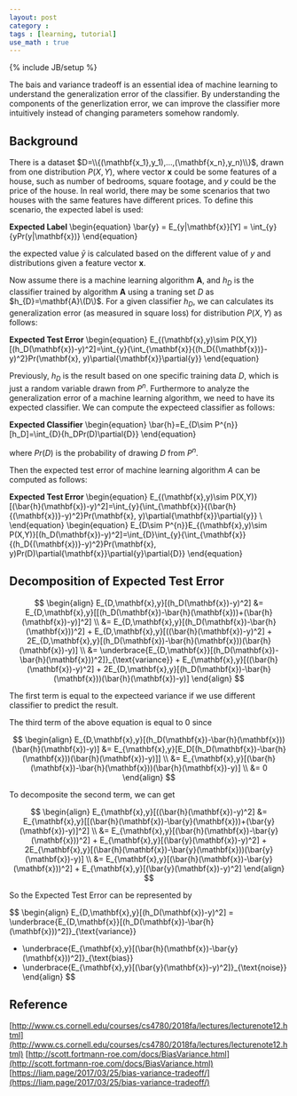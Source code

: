 ```yaml
---
layout: post
category : 
tags : [learning, tutorial]
use_math : true
---
```

{% include JB/setup %}

The bais and variance tradeoff is an essential idea of machine learning to understand the generalization error of the classifier. By understanding the components of the generlization error, we can improve the classifier more intuitively instead of changing parameters somehow randomly. 

## **Background**
There is a dataset $D=\\{(\mathbf{x_1},y_1),...,(\mathbf{x_n},y_n)\\}$, drawn from one distribution $P(X,Y)$, where vector $\mathbf{x}$ could be some features of a house, such as number of bedrooms, square footage, and $y$ could be the price of the house. In real world, there may be some scenarios that two houses with the same features have different prices. To define this scenario, the expected label is used:

**Expected Label**
\begin{equation}
\bar{y} = E_{y|\mathbf{x}}[Y] = \int_{y}{yPr\(y|\mathbf{x}\)}
\end{equation}

the expected value $\bar{y}$ is calculated based on the different value of $y$ and distributions given a feature vector $\mathbf{x}$.

Now assume there is a machine learning algorithm $\mathbf{A}$, and $h_{D}$ is the classifier trained by algorithm $\mathbf{A}$ using a traning set $D$ as $h_{D}=\mathbf{A}\(D\)$.
For a given classifier $h_{D}$, we can calculates its generalization error (as measured in square loss) for distribution $P(X, Y)$ as follows:

**Expected Test Error**
\begin{equation}
E_{\(\mathbf{x},y\)\sim P(X,Y)}\[\(h_D\(\mathbf{x}\)-y\)^2\]=\int_{y}{\int_{\mathbf{x}}{\(h_D{\(\mathbf{x}\)}-y\)^2}Pr(\mathbf{x}, y)\partial{\mathbf{x}}\partial{y}}
\end{equation}

Previously, $h_{D}$ is the result based on one specific training data $D$, which is just a random variable drawn from $P^{n}$. Furthermore to analyze the generalization error of a machine learning algorithm, we need to have its expected classifier. We can compute the expecteed classifier as follows: 

**Expected Classifier**
\begin{equation}
\bar{h}=E_{D\sim P^{n}}[h_D]=\int_{D}{h_DPr(D)\partial{D}}
\end{equation}

where $Pr(D)$ is the probability of drawing $D$ from $P^{n}$.

Then the expected test error of machine learning algorithm $A$ can be computed as follows:

**Expected Test Error**
\begin{equation}
E_{\(\mathbf{x},y\)\sim P(X,Y)}\[\(\bar{h}\(\mathbf{x}\)-y\)^2\]=\int_{y}{\int_{\mathbf{x}}{\(\bar{h}{\(\mathbf{x}\)}-y\)^2}Pr(\mathbf{x}, y)\partial{\mathbf{x}}\partial{y}}  \\
\end{equation}
\begin{equation}
E_{D\sim P^{n}}E_{\(\mathbf{x},y\)\sim P(X,Y)}\[\(h_D\(\mathbf{x}\)-y\)^2\]=\int_{D}\int_{y}{\int_{\mathbf{x}}{\(h_D{\(\mathbf{x}\)}-y\)^2}Pr(\mathbf{x}, y)Pr(D)\partial{\mathbf{x}}\partial{y}\partial{D}}
\end{equation}

## **Decomposition of Expected Test Error**
$$
\begin{align}
E_{D,\mathbf{x},y}[(h_D(\mathbf{x})-y)^2] &= E_{D,\mathbf{x},y}[[(h_D(\mathbf{x})-\bar{h}(\mathbf{x}))+(\bar{h}(\mathbf{x})-y)]^2] \\
 &= E_{D,\mathbf{x},y}[(h_D(\mathbf{x})-\bar{h}(\mathbf{x}))^2] + E_{D,\mathbf{x},y}[((\bar{h}(\mathbf{x})-y)^2] + 2E_{D,\mathbf{x},y}[(h_D(\mathbf{x})-\bar{h}(\mathbf{x}))(\bar{h}(\mathbf{x})-y)] \\
 &= \underbrace{E_{D,\mathbf{x}}[(h_D(\mathbf{x})-\bar{h}(\mathbf{x}))^2]}_{\text{variance}} + E_{\mathbf{x},y}[((\bar{h}(\mathbf{x})-y)^2] + 2E_{D,\mathbf{x},y}[(h_D(\mathbf{x})-\bar{h}(\mathbf{x}))(\bar{h}(\mathbf{x})-y)]
\end{align}
$$

The first term is equal to the expecteed variance if we use different classifier to predict the result.

The third term of the above equation is equal to 0 since 

$$
\begin{align}
E_{D,\mathbf{x},y}[(h_D(\mathbf{x})-\bar{h}(\mathbf{x}))(\bar{h}(\mathbf{x})-y)] &= E_{\mathbf{x},y}[E_D[(h_D(\mathbf{x})-\bar{h}(\mathbf{x}))(\bar{h}(\mathbf{x})-y)]] \\
 &= E_{\mathbf{x},y}[(\bar{h}(\mathbf{x})-\bar{h}(\mathbf{x}))(\bar{h}(\mathbf{x})-y)] \\
 &= 0
\end{align}
$$

To decomposite the second term, we can get

$$
\begin{align}
E_{\mathbf{x},y}[((\bar{h}(\mathbf{x})-y)^2] &= E_{\mathbf{x},y}[[(\bar{h}(\mathbf{x})-\bar{y}(\mathbf{x}))+(\bar{y}(\mathbf{x})-y)]^2] \\
 &= E_{\mathbf{x},y}[(\bar{h}(\mathbf{x})-\bar{y}(\mathbf{x}))^2] + E_{\mathbf{x},y}[(\bar{y}(\mathbf{x})-y)^2] + 2E_{\mathbf{x},y}[(\bar{h}(\mathbf{x})-\bar{y}(\mathbf{x}))(\bar{y}(\mathbf{x})-y)] \\
 &= E_{\mathbf{x},y}[(\bar{h}(\mathbf{x})-\bar{y}(\mathbf{x}))^2] + E_{\mathbf{x},y}[(\bar{y}(\mathbf{x})-y)^2]
\end{align}
$$

So the Expected Test Error can be represented by 

$$
\begin{align}
E_{D,\mathbf{x},y}[(h_D(\mathbf{x})-y)^2] = \underbrace{E_{D,\mathbf{x}}[(h_D(\mathbf{x})-\bar{h}(\mathbf{x}))^2]}_{\text{variance}} 
 + \underbrace{E_{\mathbf{x},y}[(\bar{h}(\mathbf{x})-\bar{y}(\mathbf{x}))^2]}_{\text{bias}}
 + \underbrace{E_{\mathbf{x},y}[(\bar{y}(\mathbf{x})-y)^2]}_{\text{noise}}
\end{align}
$$

## **Reference**
[http://www.cs.cornell.edu/courses/cs4780/2018fa/lectures/lecturenote12.html](http://www.cs.cornell.edu/courses/cs4780/2018fa/lectures/lecturenote12.html)
[http://scott.fortmann-roe.com/docs/BiasVariance.html](http://scott.fortmann-roe.com/docs/BiasVariance.html)
[https://liam.page/2017/03/25/bias-variance-tradeoff/](https://liam.page/2017/03/25/bias-variance-tradeoff/)